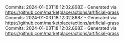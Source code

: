 Commits: 2024-01-03T18:12:02.898Z - Generated via https://github.com/marketplace/actions/artificial-grass
<br>
Commits: 2024-01-03T18:12:02.898Z - Generated via https://github.com/marketplace/actions/artificial-grass
<br>
Commits: 2024-01-03T18:12:02.898Z - Generated via https://github.com/marketplace/actions/artificial-grass
<br>

